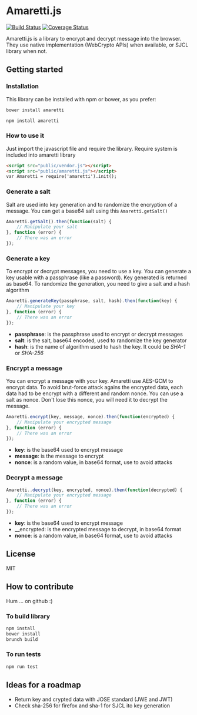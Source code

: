 # Amaretti.js

[![Build Status](https://travis-ci.org/VincentCasse/amaretti.js.svg)](https://travis-ci.org/VincentCasse/amaretti.js.svg)
[![Coverage Status](https://coveralls.io/repos/VincentCasse/amaretti.js/badge.svg?branch=master&service=github)](https://coveralls.io/github/VincentCasse/amaretti.js?branch=master)

Amaretti.js is a library to encrypt and decrypt message into the browser. They use native implementation (WebCrypto APIs) when available, or SJCL library when not.

## Getting started

### Installation

This library can be installed with npm or bower, as you prefer:

```bash
bower install amaretti
```

```bash
npm install amaretti
```

### How to use it

Just import the javascript file and require the library. Require system is included into amaretti library

```html
<script src="public/vendor.js"></script>
<script src="public/amaretti.js"></script>
var Amaretti = require('amaretti').init();
```

### Generate a salt

Salt are used into key generation and to randomize the encryption of a message. You can get a base64 salt using this `Amaretti.getSalt()`

```javascript
Amaretti.getSalt().then(function(salt) {
	// Manipulate your salt
}, function (error) {
	// There was an error
});
```

### Generate a key

To encrypt or decrypt messages, you need to use a key. You can generate a key usable with a passphrase (like a password). Key generated is returned as base64. To randomize the generation, you need to give a salt and a hash algorithm

```javascript
Amaretti.generateKey(passphrase, salt, hash).then(function(key) {
	// Manipulate your key
}, function (error) {
	// There was an error
});
```
 * __passphrase__: is the passphrase used to encrypt or decrypt messages
 * __salt__: is the salt, base64 encoded, used to randomize the key generator
 * __hash__: is the name of algorithm used to hash the key. It could be _SHA-1_ or _SHA-256_

### Encrypt a message

You can encrypt a message with your key. Amaretti use AES-GCM to encrypt data. To avoid brut-force attack agains the encrypted data, each data had to be encrypt with a different and random nonce. You can use a salt as nonce. Don't lose this nonce, you will need it to decrypt the message.

```javascript
Amaretti.encrypt(key, message, nonce).then(function(encrypted) {
	// Manipulate your encrypted message
}, function (error) {
	// There was an error
});
```
 * __key__: is the base64 used to encrypt message
 * __message__: is the message to encrypt
 * __nonce__: is a random value, in base64 format, use to avoid attacks

### Decrypt a message

```javascript
Amaretti..decrypt(key, encrypted, nonce).then(function(decrypted) {
	// Manipulate your encrypted message
}, function (error) {
	// There was an error
});
```

 * __key__: is the base64 used to encrypt message
 * __encrypted: is the encrypted message to decrypt, in base64 format
 * __nonce__: is a random value, in base64 format, use to avoid attacks

## License

MIT

## How to contribute

Hum ... on github :)

### To build library

```bash
npm install
bower install
brunch build
```

### To run tests

```bash
npm run test
```

## Ideas for a roadmap

* Return key and crypted data with JOSE standard (JWE and JWT)
* Check sha-256 for firefox and sha-1 for SJCL ito key generation
